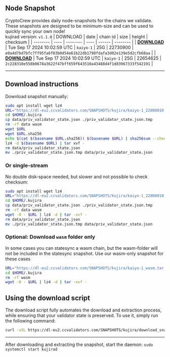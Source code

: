 ## Node Snapshot
CryptoCrew provides daily node-snapshots for the chains we validate. These snapshots are designed to be minimum-size and can be used to quickly sync your own node!  
kujirad version: `v1.1.0`
| DOWNLOAD | date | chain id | size | height | checksum |
| -------- | ---- | -------- | ---- | ------ | -------- |
| **[DOWNLOAD](https://dl-eu2.ccvalidators.com/SNAPSHOTS/kujira/kaiyo-1_22730900.tar.lz4)** | Tue Sep 17 2024 10:02:59 UTC | `kaiyo-1` | 25G | 22730900 | `e0a4d7bd7bfc7ff95fa6f03b0d54e61b22db1798fdafa3d02e139e5d2cfb68aa` |
| **[DOWNLOAD](https://dl-eu2.ccvalidators.com/SNAPSHOTS/kujira/kaiyo-1_22654625.tar.lz4)** | Tue Sep 17 2024 10:02:59 UTC | `kaiyo-1` | 25G | 22654625 | `2c228310e558b0678a3622f47bff659f643510a43488d4f1d83967333f542191` |

---

## Download instructions
Download snapshot manually:
```sh
sudo apt install wget lz4
URL="https://dl-eu2.ccvalidators.com/SNAPSHOTS/kujira/kaiyo-1_22808010.tar.lz4"
cd $HOME/.kujira
cp data/priv_validator_state.json ./priv_validator_state.json.tmp
rm -rf data wasm
wget $URL
wget $URL.sha256
echo $(cat $(basename $URL.sha256)) $(basename $URL) | sha256sum --check
lz4 -d $(basename $URL) | tar xvf -
rm data/priv_validator_state.json
mv ./priv_validator_state.json.tmp data/priv_validator_state.json
```

### Or single-stream
No double disk-space needed, but slower and not possible to check checksum:
```sh
sudo apt install wget lz4
URL="https://dl-eu2.ccvalidators.com/SNAPSHOTS/kujira/kaiyo-1_22808010.tar.lz4"
cd $HOME/.kujira
cp data/priv_validator_state.json ./priv_validator_state.json.tmp
rm -rf data wasm
wget -O - $URL | lz4 -d | tar -xvf -
rm data/priv_validator_state.json
mv ./priv_validator_state.json.tmp data/priv_validator_state.json
```

### Optional: Download `wasm` folder only
In some cases you can statesync a wasm chain, but the wasm-folder will not be included in the statesync snapshot. Use our wasm-only snapshot for these cases
```sh
URL="https://dl-eu2.ccvalidators.com/SNAPSHOTS/kujira/kaiyo-1_wasm.tar.lz4"
cd $HOME/.kujira
rm -rf wasm
wget -O - $URL | lz4 -d | tar -xvf -
```



## Using the download script

The download script fully automates the download and extraction process, while ensuring that your validator state is preserved. To use it, simply run the following command:
```sh
curl -sSL https://dl-eu2.ccvalidators.com/SNAPSHOTS/kujira/download_snapshot.sh | bash
```
---

After downloading and extracting the snapshot, start the daemon: `sudo systemctl start kujirad`

